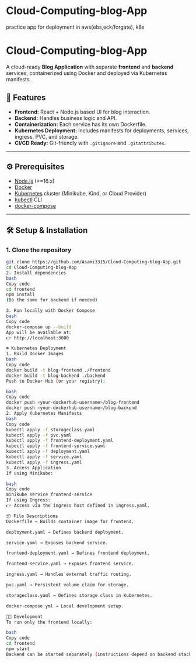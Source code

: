 # Cloud-Computing-blog-App
practice app for deployment in aws(ebs,eck/forgate), k8s
# Cloud-Computing-blog-App

A cloud-ready **Blog Application** with separate **frontend** and **backend** services, containerized using Docker and deployed via Kubernetes manifests.



## 🚀 Features

- **Frontend:** React + Node.js based UI for blog interaction.  
- **Backend:** Handles business logic and API.  
- **Containerization:** Each service has its own Dockerfile.  
- **Kubernetes Deployment:** Includes manifests for deployments, services, ingress, PVC, and storage.  
- **CI/CD Ready:** Git-friendly with `.gitignore` and `.gitattributes`.  

---

## ⚙️ Prerequisites

- [Node.js](https://nodejs.org/) (>=16.x)  
- [Docker](https://www.docker.com/)  
- [Kubernetes](https://kubernetes.io/) cluster (Minikube, Kind, or Cloud Provider)  
- [kubectl](https://kubernetes.io/docs/tasks/tools/) CLI  
- [docker-compose](https://docs.docker.com/compose/)  

---

## 🛠️ Setup & Installation

### 1. Clone the repository
```bash
git clone https://github.com/Asami3315/Cloud-Computing-blog-App.git
cd Cloud-Computing-blog-App
2. Install dependencies
bash
Copy code
cd frontend
npm install
(Do the same for backend if needed)

3. Run locally with Docker Compose
bash
Copy code
docker-compose up --build
App will be available at:
👉 http://localhost:3000

☸️ Kubernetes Deployment
1. Build Docker Images
bash
Copy code
docker build -t blog-frontend ./frontend
docker build -t blog-backend ./backend
Push to Docker Hub (or your registry):

bash
Copy code
docker push <your-dockerhub-username>/blog-frontend
docker push <your-dockerhub-username>/blog-backend
2. Apply Kubernetes Manifests
bash
Copy code
kubectl apply -f storageclass.yaml
kubectl apply -f pvc.yaml
kubectl apply -f frontend-deployment.yaml
kubectl apply -f frontend-service.yaml
kubectl apply -f deployment.yaml
kubectl apply -f service.yaml
kubectl apply -f ingress.yaml
3. Access Application
If using Minikube:

bash
Copy code
minikube service frontend-service
If using Ingress:
👉 Access via the ingress host defined in ingress.yaml.

📦 File Descriptions
Dockerfile → Builds container image for frontend.

deployment.yaml → Defines backend deployment.

service.yaml → Exposes backend service.

frontend-deployment.yaml → Defines frontend deployment.

frontend-service.yaml → Exposes frontend service.

ingress.yaml → Handles external traffic routing.

pvc.yaml → Persistent volume claim for storage.

storageclass.yaml → Defines storage class in Kubernetes.

docker-compose.yml → Local development setup.

🧑‍💻 Development
To run only the frontend locally:

bash
Copy code
cd frontend
npm start
Backend can be started separately (instructions depend on backend stack).
